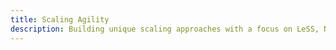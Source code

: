```yaml
---
title: Scaling Agility
description: Building unique scaling approaches with a focus on LeSS, Nexus, and custom scaling strategies. Including but not limited to LeSS, Nexus, and Scrum@Scale.
---
```

